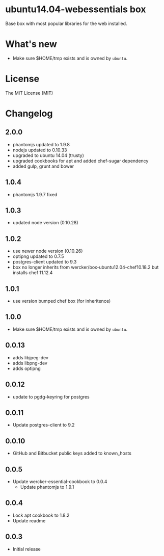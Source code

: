 # ubuntu14.04-webessentials box

Base box with most popular libraries for the web installed.

# What's new

- Make sure $HOME/tmp exists and is owned by `ubuntu`.

# License

The MIT License (MIT)

# Changelog

## 2.0.0
- phantomjs updated to 1.9.8
- nodejs updated to 0.10.33
- upgraded to ubuntu 14.04 (trusty)
- upgraded cookbooks for apt and added chef-sugar dependency
- added gulp, grunt and bower

## 1.0.4
- phantomjs 1.9.7 fixed

## 1.0.3
- updated node version (0.10.28)

## 1.0.2
- use newer node version (0.10.26)
- optipng updated to 0.7.5
- postgres-client updated to 9.3
- box no longer inherits from wercker/box-ubuntu12.04-chef10.18.2 but installs
chef 11.12.4

## 1.0.1

- use version bumped chef box (for inheritence)

## 1.0.0

- Make sure $HOME/tmp exists and is owned by `ubuntu`.

## 0.0.13

- adds libjpeg-dev
- adds libpng-dev
- adds optipng

## 0.0.12

- update to pgdg-keyring for postgres

## 0.0.11

- Update postgres-client to 9.2

## 0.0.10

- GitHub and Bitbucket public keys added to known_hosts

## 0.0.5

- Update wercker-essential-cookbook to 0.0.4
  - Update phantomjs to 1.9.1

## 0.0.4

- Lock apt cookbook to 1.8.2
- Update readme

## 0.0.3

- Initial release
